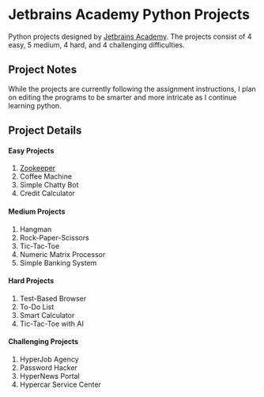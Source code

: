 # Jetbrains Academy Python Projects

Python projects designed by [Jetbrains Academy](https://hyperskill.org/). The projects consist of 4 easy, 5 medium, 4 hard, and 4 challenging difficulties.

## Project Notes

While the projects are currently following the assignment instructions, I plan on editing the programs to be smarter and more intricate as I continue learning python.

## Project Details

#### Easy Projects
1. [Zookeeper](https://github.com/TheChandaChen/JetbrainsAcademy_Python/blob/master/Easy%20Projects/Zookeeper.py)
2. Coffee Machine
3. Simple Chatty Bot
4. Credit Calculator

#### Medium Projects
1. Hangman
2. Rock-Paper-Scissors
3. Tic-Tac-Toe
4. Numeric Matrix Processor
5. Simple Banking System

#### Hard Projects
1. Test-Based Browser
2. To-Do List
3. Smart Calculator
4. Tic-Tac-Toe with AI

#### Challenging Projects
1. HyperJob Agency
2. Password Hacker
3. HyperNews Portal
4. Hypercar Service Center
